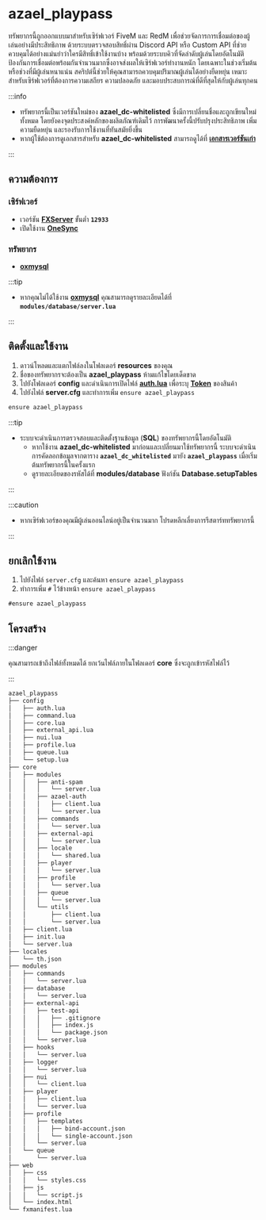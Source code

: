 # azael_playpass

ทรัพยากรนี้ถูกออกแบบมาสำหรับเซิร์ฟเวอร์ FiveM และ RedM เพื่อช่วยจัดการการเชื่อมต่อของผู้เล่นอย่างมีประสิทธิภาพ ด้วยระบบตรวจสอบสิทธิ์ผ่าน Discord API หรือ Custom API ที่ช่วยควบคุมได้อย่างแม่นยำว่าใครมีสิทธิ์เข้าใช้งานบ้าง พร้อมด้วยระบบคิวที่จัดลำดับผู้เล่นโดยอัตโนมัติ ป้องกันการเชื่อมต่อพร้อมกันจำนวนมากซึ่งอาจส่งผลให้เซิร์ฟเวอร์ทำงานหนัก โดยเฉพาะในช่วงเริ่มต้นหรือช่วงที่มีผู้เล่นหนาแน่น สคริปต์นี้ช่วยให้คุณสามารถควบคุมปริมาณผู้เล่นได้อย่างยืดหยุ่น เหมาะสำหรับเซิร์ฟเวอร์ที่ต้องการความเสถียร ความปลอดภัย และมอบประสบการณ์ที่ดีที่สุดให้กับผู้เล่นทุกคน

:::info

- ทรัพยากรนี้เป็นเวอร์ชันใหม่ของ **azael_dc-whitelisted** ซึ่งมีการเปลี่ยนชื่อและถูกเขียนใหม่ทั้งหมด โดยยังคงจุดประสงค์หลักของผลิตภัณฑ์เดิมไว้ การพัฒนาครั้งนี้ปรับปรุงประสิทธิภาพ เพิ่มความยืดหยุ่น และรองรับการใช้งานที่ทันสมัยยิ่งขึ้น
- หากผู้ใช้ต้องการดูเอกสารสำหรับ **azael_dc-whitelisted** สามารถดูได้ที่ [**เอกสารเวอร์ชันเก่า**](https://docs-old.azael.dev/docs/azael_dc-whitelisted)

:::

## ความต้องการ

### เซิร์ฟเวอร์

- เวอร์ชัน [**FXServer**](https://runtime.fivem.net/artifacts/fivem/build_server_windows/master) ขั้นต่ำ **`12933`**
- เปิดใช้งาน [**OneSync**](https://docs.fivem.net/docs/scripting-reference/onesync)

### ทรัพยากร

- [**oxmysql**](https://github.com/CommunityOx/oxmysql)

:::tip

- หากคุณไม่ได้ใช้งาน [**oxmysql**](https://github.com/CommunityOx/oxmysql) คุณสามารถดูรายละเอียดได้ที่ **`modules/database/server.lua`**

:::

## ติดตั้งและใช้งาน

1. ดาวน์โหลดและแตกไฟล์ลงในโฟลเดอร์ **resources** ของคุณ
2. ชื่อของทรัพยากรจะต้องเป็น **azael_playpass** ห้ามแก้ไขโดยเด็ดขาด
3. ไปยังโฟลเดอร์ **config** และดำเนินการเปิดไฟล์ [**auth.lua**](./config/auth.md) เพื่อระบุ [**Token**](./config/auth.md#product-token) ของสินค้า
4. ไปยังไฟล์ **server.cfg** และทำการเพิ่ม `ensure azael_playpass`

```diff title="server.cfg"
ensure azael_playpass
```

:::tip

- ระบบจะดำเนินการตรวจสอบและติดตั้งฐานข้อมูล (**SQL**) ของทรัพยากรนี้โดยอัตโนมัติ
    - หากใช้งาน **azael_dc-whitelisted** มาก่อนและเปลี่ยนมาใช้ทรัพยากรนี้ ระบบจะดำเนินการคัดลอกข้อมูลจากตาราง **`azael_dc_whitelisted`** มายัง **`azael_playpass`** เมื่อเริ่มต้นทรัพยากรนี้ในครั้งแรก
    - ดูรายละเอียดของรหัสได้ที่ **modules/database** ฟังก์ชัน **Database.setupTables**

:::

:::caution

- หากเซิร์ฟเวอร์ของคุณมีผู้เล่นออนไลน์อยู่เป็นจำนวนมาก โปรดหลีกเลี่ยงการรีสตาร์ททรัพยากรนี้

:::

## ยกเลิกใช้งาน

1. ไปยังไฟล์ `server.cfg` และค้นหา `ensure azael_playpass`
2. ทำการเพิ่ม `#` ไว้ข้างหน้า `ensure azael_playpass`

```diff title="server.cfg"
#ensure azael_playpass
```

## โครงสร้าง

:::danger

คุณสามารถเข้าถึงไฟล์ทั้งหมดได้ ยกเว้นไฟล์ภายในโฟลเดอร์ **core** ซึ่งจะถูกเข้ารหัสไฟล์ไว้

:::

```bash
azael_playpass
├── config
│   ├── auth.lua
│   ├── command.lua
│   ├── core.lua
│   ├── external_api.lua
│   ├── nui.lua
│   ├── profile.lua
│   ├── queue.lua
│   └── setup.lua
├── core
│   ├── modules
│   │   ├── anti-spam
│   │   │   └── server.lua
│   │   ├── azael-auth
│   │   │   ├── client.lua
│   │   │   └── server.lua
│   │   ├── commands
│   │   │   └── server.lua
│   │   ├── external-api
│   │   │   └── server.lua
│   │   ├── locale
│   │   │   └── shared.lua
│   │   ├── player
│   │   │   └── server.lua
│   │   ├── profile
│   │   │   └── server.lua
│   │   ├── queue
│   │   │   └── server.lua
│   │   └── utils
│   │       ├── client.lua
│   │       └── server.lua
│   ├── client.lua
│   ├── init.lua
│   └── server.lua
├── locales
│   └── th.json
├── modules
│   ├── commands
│   │   └── server.lua
│   ├── database
│   │   └── server.lua
│   ├── external-api
│   │   ├── test-api
│   │   │   ├── .gitignore
│   │   │   ├── index.js
│   │   │   └── package.json
│   │   └── server.lua
│   ├── hooks
│   │   └── server.lua
│   ├── logger
│   │   └── server.lua
│   ├── nui
│   │   └── client.lua
│   ├── player
│   │   ├── client.lua
│   │   └── server.lua
│   ├── profile
│   │   ├── templates
│   │   │   ├── bind-account.json
│   │   │   └── single-account.json
│   │   └── server.lua
│   └── queue
│       └── server.lua
├── web
│   ├── css
│   │   └── styles.css
│   ├── js
│   │   └── script.js
│   └── index.html
└── fxmanifest.lua
```
